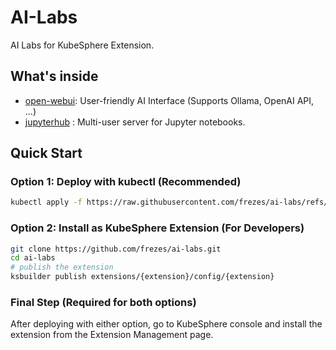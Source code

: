 # AI-Labs

AI Labs for KubeSphere Extension.

## What's inside

- [open-webui](./extensions/open-webui/README.md): User-friendly AI Interface (Supports Ollama, OpenAI API, ...)
- [jupyterhub](./extensions/jupyterhub/README.md) : Multi-user server for Jupyter notebooks.

## Quick Start

### Option 1: Deploy with kubectl (Recommended)

```sh
kubectl apply -f https://raw.githubusercontent.com/frezes/ai-labs/refs/heads/main/deploy/deploy.yaml
```

### Option 2: Install as KubeSphere Extension (For Developers)

```sh
git clone https://github.com/frezes/ai-labs.git
cd ai-labs
# publish the extension
ksbuilder publish extensions/{extension}/config/{extension}
```

### Final Step (Required for both options)

After deploying with either option, go to KubeSphere console and install the extension from the Extension Management page.

